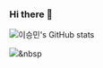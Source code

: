 ### Hi there 👋

<!--
**steampower33/steampower33** is a ✨ _special_ ✨ repository because its `README.md` (this file) appears on your GitHub profile.

Here are some ideas to get you started:

- 🔭 I’m currently working on ...
- 🌱 I’m currently learning ...
- 👯 I’m looking to collaborate on ...
- 🤔 I’m looking for help with ...
- 💬 Ask me about ...
- 📫 How to reach me: ...
- 😄 Pronouns: ...
- ⚡ Fun fact: ...
-->
![이승민's GitHub stats](https://github-readme-stats.vercel.app/api?username=steampower33&show_icons=true&theme=radical)

<img src="https://img.shields.io/badge/#3776AB?style=flat-square&logo=Python&logoColor=white"/></a>&nbsp 

